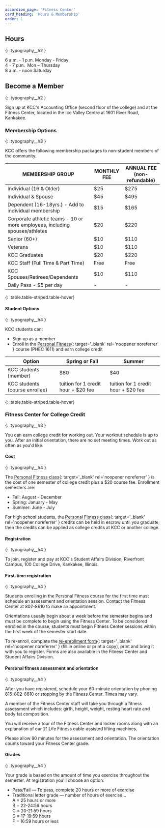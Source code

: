 ```yaml
---
accordion_page: 'Fitness Center'
card_heading: 'Hours & Membership'
order: 1
---
```


## Hours
{: .typography__h2 }

6 a.m. - 1 p.m. Monday - Friday<br />4 - 7 p.m.&nbsp; Mon &ndash; Thursday<br />8 a.m. - noon Saturday

## Become a Member
{: .typography__h2 }

Sign up at KCC's Accounting Office (second floor of the college) and at the Fitness Center, located in the Ice Valley Centre at 1601 River Road, Kankakee.

### Membership Options
{: .typography__h3 }

KCC offers the following membership packages to non-student members of the community.

| MEMBERSHIP GROUP                                                            | MONTHLY FEE | ANNUAL FEE (non-refundable) |
|-----------------------------------------------------------------------------|-------------|-----------------------------|
| Individual (16 & Older)                                                     | $25         | $275                        |
| Individual & Spouse                                                         | $45         | $495                        |
| Dependent (16-18yrs.) - Add to individual membership                        | $15         | $165                        |
| Corporate athletic teams - 10 or more employees, including spouses/athletes | $20         | $220                        |
| Senior (60+)                                                                | $10         | $110                        |
| Veterans                                                                    | $10         | $110                        |
| KCC Graduates                                                               | $20         | $220                        |
| KCC Staff (Full Time & Part Time)                                           | Free        | Free                        |
| KCC Spouses/Retirees/Dependents                                             | $10         | $110                        |
| Daily Pass - $5 per day                                                     | -           | -                           |
{: .table.table-striped.table-hover}

#### Student Options
{: .typography__h4 }

KCC students can:

- Sign up as a member
- Enroll in the [Personal Fitness](http://kcc.smartcatalogiq.com/current/Academic-Catalog/Courses/PHEC-Physical-Education-PHEC/PHEC-1611){: target='_blank' rel='noopener noreferrer' } course (PHEC 1611) and earn college credit

| Option​​ | Spring or Fall | Summer |
|--------|----------------|--------|
| KCC students (member) | $80 | $40 |
| KCC students (course enrollee) | tuition for 1 credit hour + $20 fee | tuition for 1 credit hour + $20 fee |
{: .table.table-striped.table-hover}

### Fitness Center for College Credit
{: .typography__h3 }

You can earn college credit for working out. Your workout schedule is up to you. After an initial orientation, there are no set meeting times. Work out as often as you'd like.

#### Cost
{: .typography__h4 }

The [Personal Fitness class](http://kcc.smartcatalogiq.com/current/Academic-Catalog/Courses/PHEC-Physical-Education-PHEC/PHEC-1611){: target='_blank' rel='noopener noreferrer' } is the cost of one semester of college credit plus a $20 course fee. Enrollment semesters are:

- Fall: August - December
- Spring: January - May
- Summer: June - July

For high school students, the [Personal Fitness class](http://kcc.smartcatalogiq.com/current/Academic-Catalog/Courses/PHEC-Physical-Education-PHEC/PHEC-1611){: target='_blank' rel='noopener noreferrer' } credits can be held in escrow until you graduate, then the credits can be applied as college credits at KCC or another college.

#### Registration
{: .typography__h4 }

To join, register and pay at KCC's Student Affairs Division, Riverfront Campus, 100 College Drive, Kankakee, Illinois.

#### First-time registration
{: .typography__h4 }

Students enrolling in the Personal Fitness course for the first time must schedule an assessment and orientation session. Contact the Fitness Center at 802-8610 to make an appointment.

Orientations usually begin about a week before the semester begins and must be complete to begin using the Fitness Center. To be considered enrolled in the course, students must begin Fitness Center sessions within the first week of the semester start date.

To re-enroll, complete the [re-enrollment form](/uploads/fitnesscenter-re-enroll.pdf){: target='_blank' rel='noopener noreferrer' } (fill in online or print a copy), print and bring it with you to register. Forms are also available in the Fitness Center and Student Affairs Division.

#### Personal fitness assessment and orientation
{: .typography__h4 }

After you have registered, schedule your 60-minute orientation by phoning 815-802-8610 or stopping by the Fitness Center. Times may vary.

A member of the Fitness Center staff will take you through a fitness assessment which includes: girth, height, weight, resting heart rate and body fat composition.

You will receive a tour of the Fitness Center and locker rooms along with an explanation of our 21 Life Fitness cable-assisted lifting machines.

Please allow 60 minutes for the assessment and orientation. The orientation counts toward your Fitness Center grade.

#### Grades
{: .typography__h4 }

Your grade is based on the amount of time you exercise throughout the semester. At registration you'll choose an option:

- Pass/Fail — To pass, complete 20 hours or more of exercise
- Traditional letter grade — number of hours of exercise... \
A = 25 hours or more \
B = 22-24:59 hours \
C = 20-21:59 hours \
D = 17-19:59 hours \
F = 16:59 hours or less
